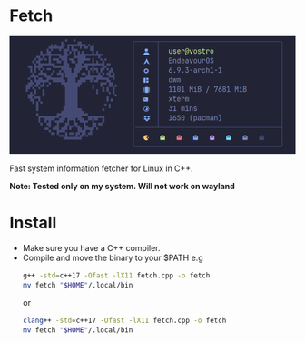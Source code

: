 # Fetch

![Fetch tool Screenshot](./fetch.png)

Fast system information fetcher for Linux in C++.

**Note: Tested only on my system. Will not work on wayland**

# Install

- Make sure you have a C++ compiler.
- Compile and move the binary to your $PATH e.g
  ```sh
  g++ -std=c++17 -Ofast -lX11 fetch.cpp -o fetch
  mv fetch "$HOME"/.local/bin
  ```
  or
  ```sh
  clang++ -std=c++17 -Ofast -lX11 fetch.cpp -o fetch
  mv fetch "$HOME"/.local/bin
  ```
